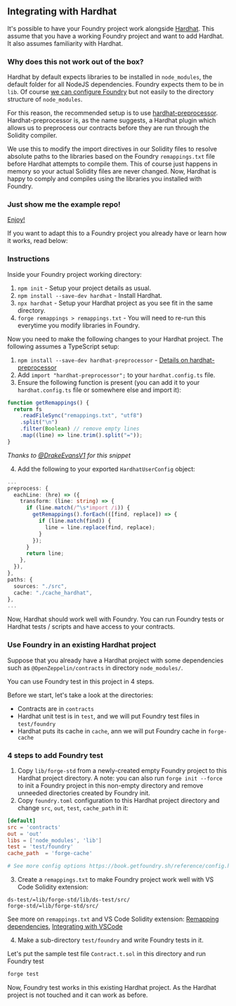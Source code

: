 ## Integrating with Hardhat

It's possible to have your Foundry project work alongside [Hardhat](https://hardhat.org/). This assume that you have a working Foundry project and want to add Hardhat. It also assumes familiarity with Hardhat.

### Why does this not work out of the box?

Hardhat by default expects libraries to be installed in `node_modules`, the default folder for all NodeJS dependencies. Foundry expects them to be in `lib`. Of course [we can configure Foundry](../reference/config.md) but not easily to the directory structure of `node_modules`.

For this reason, the recommended setup is to use [hardhat-preprocessor](https://www.npmjs.com/package/hardhat-preprocessor). Hardhat-preprocessor is, as the name suggests, a Hardhat plugin which allows us to preprocess our contracts before they are run through the Solidity compiler.

We use this to modify the import directives in our Solidity files to resolve absolute paths to the libraries based on the Foundry `remappings.txt` file before Hardhat attempts to compile them. This of course just happens in memory so your actual Solidity files are never changed. Now, Hardhat is happy to comply and compiles using the libraries you installed with Foundry.

### Just show me the example repo!

[Enjoy!](https://github.com/foundry-rs/hardhat-foundry-template)

If you want to adapt this to a Foundry project you already have or learn how it works, read below:

### Instructions

Inside your Foundry project working directory:

1. `npm init` - Setup your project details as usual.
2. `npm install --save-dev hardhat` - Install Hardhat.
3. `npx hardhat` - Setup your Hardhat project as you see fit in the same directory.
4. `forge remappings > remappings.txt` - You will need to re-run this everytime you modify libraries in Foundry.

Now you need to make the following changes to your Hardhat project. The following assumes a TypeScript setup:

1. `npm install --save-dev hardhat-preprocessor` - [Details on hardhat-preprocessor](https://www.npmjs.com/package/hardhat-preprocessor)
2. Add `import "hardhat-preprocessor";` to your `hardhat.config.ts` file.
3. Ensure the following function is present (you can add it to your `hardhat.config.ts` file or somewhere else and import it):

```typescript
function getRemappings() {
  return fs
    .readFileSync("remappings.txt", "utf8")
    .split("\n")
    .filter(Boolean) // remove empty lines
    .map((line) => line.trim().split("="));
}
```

*Thanks to [@DrakeEvansV1](https://twitter.com/drakeevansv1) for this snippet*

4. Add the following to your exported `HardhatUserConfig` object:

```typescript
...
preprocess: {
  eachLine: (hre) => ({
    transform: (line: string) => {
      if (line.match(/^\s*import /i)) {
        getRemappings().forEach(([find, replace]) => {
          if (line.match(find)) {
            line = line.replace(find, replace);
          }
        });
      }
      return line;
    },
  }),
},
paths: {
  sources: "./src",
  cache: "./cache_hardhat",
},
...
```

Now, Hardhat should work well with Foundry. You can run Foundry tests or Hardhat tests / scripts and have access to your contracts.

### Use Foundry in an existing Hardhat project

Suppose that you already have a Hardhat project with some dependencies such as `@OpenZeppelin/contracts` in directory `node_modules/`. 

You can use Foundry test in this project in 4 steps.

Before we start, let's take a look at the directories: 

- Contracts are in `contracts`
- Hardhat unit test is in `test`, and we will put Foundry test files in `test/foundry`
- Hardhat puts its cache in `cache`, ann we will put Foundry cache in `forge-cache`

### 4 steps to add Foundry test

1. Copy `lib/forge-std` from a newly-created empty Foundry project to this Hardhat project directory. A note: you can also run `forge init --force` to init a Foundry project in this non-empty directory and remove unneeded directories created by Foundry init.
2. Copy `foundry.toml` configuration to this Hardhat project directory and change `src`, `out`, `test`, `cache_path` in it:

```toml
[default]
src = 'contracts'
out = 'out'
libs = ['node_modules', 'lib']
test = 'test/foundry'
cache_path  = 'forge-cache'

# See more config options https://book.getfoundry.sh/reference/config.html
```

3. Create a `remappings.txt` to make Foundry project work well with VS Code Solidity extension:

```ignore
ds-test/=lib/forge-std/lib/ds-test/src/
forge-std/=lib/forge-std/src/
```

See more on `remappings.txt` and VS Code Solidity extension: [Remapping dependencies](projects/dependencies.html?highlight=remap#remapping-dependencies), [Integrating with VSCode](/config/vscode.html)

4. Make a sub-directory `test/foundry` and write Foundry tests in it. 

Let's put the sample test file `Contract.t.sol` in this directory and run Foundry test
```bash
forge test
```

Now, Foundry test works in this existing Hardhat project. As the Hardhat project is not touched and it can work as before.
